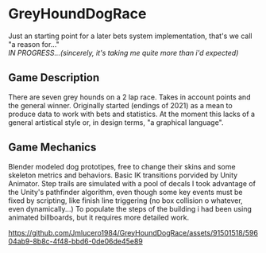 # GreyHoundDogRace 
Just an starting point for a later bets system implementation, that's we call "a reason for..."   
*IN PROGRESS...(sincerely, it's taking me quite more than i'd expected)* 

## Game Description
There are seven grey hounds on a 2 lap race. Takes in account points and the general winner. Originally started (endings of 2021) as a mean to produce data to work with bets and statistics.
At the moment this lacks of a general artistical style or, in design terms, "a graphical language".
 
## Game Mechanics
Blender modeled dog prototipes, free to change their skins and some skeleton metrics and behaviors. Basic IK transitions porvided by Unity Animator.
Step trails are simulated with a pool of decals
I took advantage of the Unity's pathfinder algorithm, even though some key events must be fixed by scripting, like finish line triggering (no box collision o whatever, even dynamically...)
To populate the steps of the building i had been using animated billboards, but it requires more detailed work.  


https://github.com/Jmlucero1984/GreyHoundDogRace/assets/91501518/59604ab9-8b8c-4f48-bbd6-0de06de45e89

